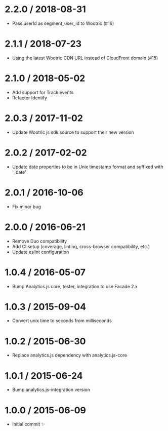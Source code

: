 
2.2.0 / 2018-08-31
==================

  * Pass userId as segment_user_id to Wootric (#16)

2.1.1 / 2018-07-23
==================

  * Using the latest Wootric CDN URL instead of CloudFront domain (#15)

2.1.0 / 2018-05-02
==================

  * Add support for Track events
  * Refactor Identify

2.0.3 / 2017-11-02
==================

  * Update Wootric js sdk source to support their new version

2.0.2 / 2017-02-02
==================

  * Update date properties to be in Unix timestamp format and suffixed with '_date'

2.0.1 / 2016-10-06
==================

  * Fix minor bug 

2.0.0 / 2016-06-21
==================

  * Remove Duo compatibility
  * Add CI setup (coverage, linting, cross-browser compatibility, etc.)
  * Update eslint configuration

1.0.4 / 2016-05-07
==================

  * Bump Analytics.js core, tester, integration to use Facade 2.x

1.0.3 / 2015-09-04
==================

  * Convert unix time to seconds from milliseconds

1.0.2 / 2015-06-30
==================

  * Replace analytics.js dependency with analytics.js-core

1.0.1 / 2015-06-24
==================

  * Bump analytics.js-integration version

1.0.0 / 2015-06-09
==================

  * Initial commit :sparkles:
